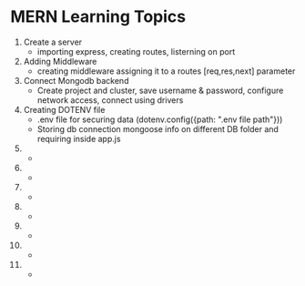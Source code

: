 # MERN Learning Topics
1. Create a server  
    * importing express, creating routes, listerning on port
2. Adding Middleware 
    * creating middleware assigning it to a routes [req,res,next] parameter
3. Connect Mongodb backend 
    * Create project and cluster, save username & password, configure network access, connect using drivers
4. Creating DOTENV file 
    * .env file for securing data (dotenv.config({path: ".env file path"})) 
    * Storing db connection mongoose info on different DB folder and requiring inside app.js
5. 
    *
6. 
    *
7. 
    *
8. 
    *
9. 
    *
10. 
    *
11. 
    *

